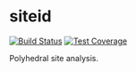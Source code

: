 # siteid

[![Build Status](https://travis-ci.org/bjmorgan/siteid.svg?branch=master)](https://travis-ci.org/bjmorgan/siteid)
[![Test Coverage](https://api.codeclimate.com/v1/badges/5fe7704dd1520fb0d6f3/test_coverage)](https://codeclimate.com/github/bjmorgan/siteid/test_coverage)

Polyhedral site analysis.
